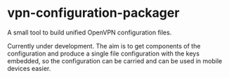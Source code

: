 # vpn-configuration-packager
A small tool to build unified OpenVPN configuration files.

Currently under development. The aim is to get components of the configuration and produce a single file configuration with the keys embedded, so the configuration can be carried and can be used in mobile devices easier.
